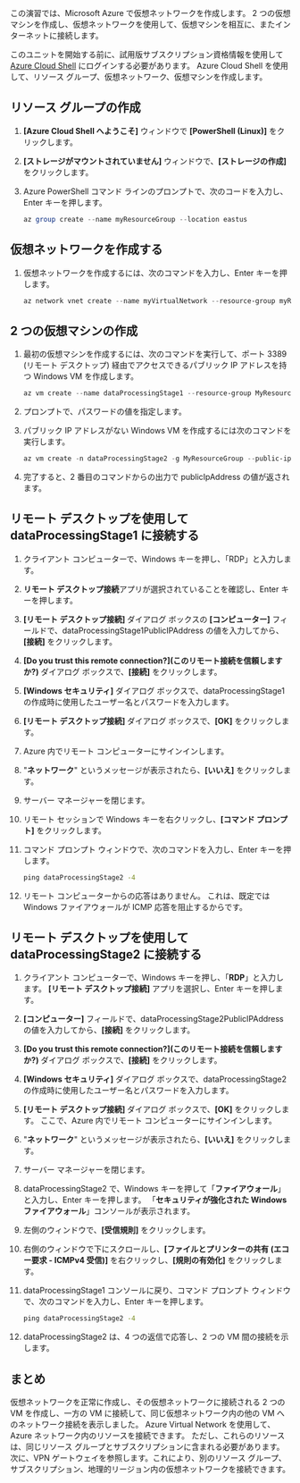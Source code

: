 この演習では、Microsoft Azure で仮想ネットワークを作成します。 2 つの仮想マシンを作成し、仮想ネットワークを使用して、仮想マシンを相互に、またインターネットに接続します。

このユニットを開始する前に、試用版サブスクリプション資格情報を使用して [Azure Cloud Shell](https://shell.azure.com) にログインする必要があります。 Azure Cloud Shell を使用して、リソース グループ、仮想ネットワーク、仮想マシンを作成します。

## <a name="create-a-resource-group"></a>リソース グループの作成

1. **[Azure Cloud Shell へようこそ]** ウィンドウで **[PowerShell (Linux)]** をクリックします。

1. **[ストレージがマウントされていません]** ウィンドウで、**[ストレージの作成]** をクリックします。

1. Azure PowerShell コマンド ラインのプロンプトで、次のコードを入力し、Enter キーを押します。

    ```PowerShell
    az group create --name myResourceGroup --location eastus
    ```

## <a name="create-a-virtual-network"></a>仮想ネットワークを作成する

1. 仮想ネットワークを作成するには、次のコマンドを入力し、Enter キーを押します。

    ```PowerShell
    az network vnet create --name myVirtualNetwork --resource-group myResourceGroup --subnet-name default
    ```

## <a name="create-two-virtual-machines"></a>2 つの仮想マシンの作成

1. 最初の仮想マシンを作成するには、次のコマンドを実行して、ポート 3389 (リモート デスクトップ) 経由でアクセスできるパブリック IP アドレスを持つ Windows VM を作成します。

    ``` PowerShell
    az vm create --name dataProcessingStage1 --resource-group MyResourceGroup --admin-username "DataAdmin"--image Win2016Datacenter
    ```

1. プロンプトで、パスワードの値を指定します。

1. パブリック IP アドレスがない Windows VM を作成するには次のコマンドを実行します。

    ```PowerShell
    az vm create -n dataProcessingStage2 -g MyResourceGroup --public-ip-address '' --admin-username "DataAdmin"--image Win2016Datacenter
    ```

1. 完了すると、2 番目のコマンドからの出力で publicIpAddress の値が返されます。

## <a name="connect-to-dataprocessingstage1-using-remote-desktop"></a>リモート デスクトップを使用して dataProcessingStage1 に接続する

1. クライアント コンピューターで、Windows キーを押し、「RDP」と入力します。

1. **リモート デスクトップ接続**アプリが選択されていることを確認し、Enter キーを押します。

1. **[リモート デスクトップ接続]** ダイアログ ボックスの **[コンピューター]** フィールドで、dataProcessingStage1PublicIPAddress の値を入力してから、**[接続]** をクリックします。

1. **[Do you trust this remote connection?]\(このリモート接続を信頼しますか?\)** ダイアログ ボックスで、**[接続]** をクリックします。

1. **[Windows セキュリティ]** ダイアログ ボックスで、dataProcessingStage1 の作成時に使用したユーザー名とパスワードを入力します。

1. **[リモート デスクトップ接続]** ダイアログ ボックスで、**[OK]** をクリックします。

1. Azure 内でリモート コンピューターにサインインします。

1. "**ネットワーク**" というメッセージが表示されたら、**[いいえ]** をクリックします。

1. サーバー マネージャーを閉じます。

1. リモート セッションで Windows キーを右クリックし、**[コマンド プロンプト]** をクリックします。

1. コマンド プロンプト ウィンドウで、次のコマンドを入力し、Enter キーを押します。

    ```cmd
    ping dataProcessingStage2 -4
    ```

1. リモート コンピューターからの応答はありません。 これは、既定では Windows ファイアウォールが ICMP 応答を阻止するからです。

## <a name="connect-to-dataprocessingstage2-using-remote-desktop"></a>リモート デスクトップを使用して dataProcessingStage2 に接続する

1. クライアント コンピューターで、Windows キーを押し、「**RDP**」と入力します。 **[リモート デスクトップ接続]** アプリを選択し、Enter キーを押します。

1. **[コンピューター]** フィールドで、dataProcessingStage2PublicIPAddress の値を入力してから、**[接続]** をクリックします。

1. **[Do you trust this remote connection?]\(このリモート接続を信頼しますか?\)** ダイアログ ボックスで、**[接続]** をクリックします。

1. **[Windows セキュリティ]** ダイアログ ボックスで、dataProcessingStage2 の作成時に使用したユーザー名とパスワードを入力します。

1. **[リモート デスクトップ接続]** ダイアログ ボックスで、**[OK]** をクリックします。 ここで、Azure 内でリモート コンピューターにサインインします。

1. "**ネットワーク**" というメッセージが表示されたら、**[いいえ]** をクリックします。

1. サーバー マネージャーを閉じます。

1. dataProcessingStage2 で、Windows キーを押して「**ファイアウォール**」と入力し、Enter キーを押します。 「**セキュリティが強化された Windows ファイアウォール**」コンソールが表示されます。

1. 左側のウィンドウで、**[受信規則]** をクリックします。

1. 右側のウィンドウで下にスクロールし、**[ファイルとプリンターの共有 (エコー要求 - ICMPv4 受信)]** を右クリックし、**[規則の有効化]** をクリックします。

1. dataProcessingStage1 コンソールに戻り、コマンド プロンプト ウィンドウで、次のコマンドを入力し、Enter キーを押します。

    ```cmd
    ping dataProcessingStage2 -4
    ```

1. dataProcessingStage2 は、4 つの返信で応答し、2 つの VM 間の接続を示します。

## <a name="summary"></a>まとめ

仮想ネットワークを正常に作成し、その仮想ネットワークに接続される 2 つの VM を作成し、一方の VM に接続して、同じ仮想ネットワーク内の他の VM へのネットワーク接続を表示しました。 Azure Virtual Network を使用して、Azure ネットワーク内のリソースを接続できます。 ただし、これらのリソースは、同じリソース グループとサブスクリプションに含まれる必要があります。 次に、VPN ゲートウェイを参照します。これにより、別のリソース グループ、サブスクリプション、地理的リージョン内の仮想ネットワークを接続できます。
